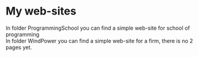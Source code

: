 # My web-sites
In folder ProgrammingSchool you can find a simple web-site for school of programming<br>
In folder WindPower you can find a simple web-site for a firm, there is no 2 pages yet.
